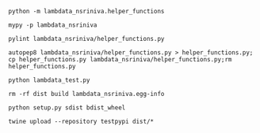 `python -m lambdata_nsriniva.helper_functions`

`mypy -p lambdata_nsriniva`

`pylint lambdata_nsriniva/helper_functions.py`

`autopep8 lambdata_nsriniva/helper_functions.py > helper_functions.py; cp helper_functions.py lambdata_nsriniva/helper_functions.py;rm helper_functions.py`

`python lambdata_test.py `

`rm -rf dist build lambdata_nsriniva.egg-info`

`python setup.py sdist bdist_wheel`

`twine upload --repository testpypi dist/*`